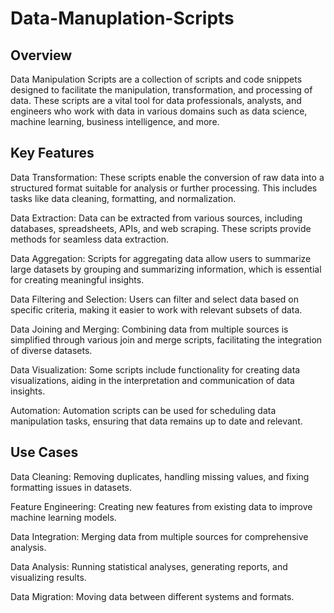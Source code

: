 # Data-Manuplation-Scripts

## Overview

Data Manipulation Scripts are a collection of scripts and code snippets designed to facilitate the manipulation, transformation, and processing of data. These scripts are a vital tool for data professionals, analysts, and engineers who work with data in various domains such as data science, machine learning, business intelligence, and more.

## Key Features
Data Transformation: These scripts enable the conversion of raw data into a structured format suitable for analysis or further processing. This includes tasks like data cleaning, formatting, and normalization.

Data Extraction: Data can be extracted from various sources, including databases, spreadsheets, APIs, and web scraping. These scripts provide methods for seamless data extraction.

Data Aggregation: Scripts for aggregating data allow users to summarize large datasets by grouping and summarizing information, which is essential for creating meaningful insights.

Data Filtering and Selection: Users can filter and select data based on specific criteria, making it easier to work with relevant subsets of data.

Data Joining and Merging: Combining data from multiple sources is simplified through various join and merge scripts, facilitating the integration of diverse datasets.

Data Visualization: Some scripts include functionality for creating data visualizations, aiding in the interpretation and communication of data insights.

Automation: Automation scripts can be used for scheduling data manipulation tasks, ensuring that data remains up to date and relevant.

## Use Cases
Data Cleaning: Removing duplicates, handling missing values, and fixing formatting issues in datasets.

Feature Engineering: Creating new features from existing data to improve machine learning models.

Data Integration: Merging data from multiple sources for comprehensive analysis.

Data Analysis: Running statistical analyses, generating reports, and visualizing results.

Data Migration: Moving data between different systems and formats.
